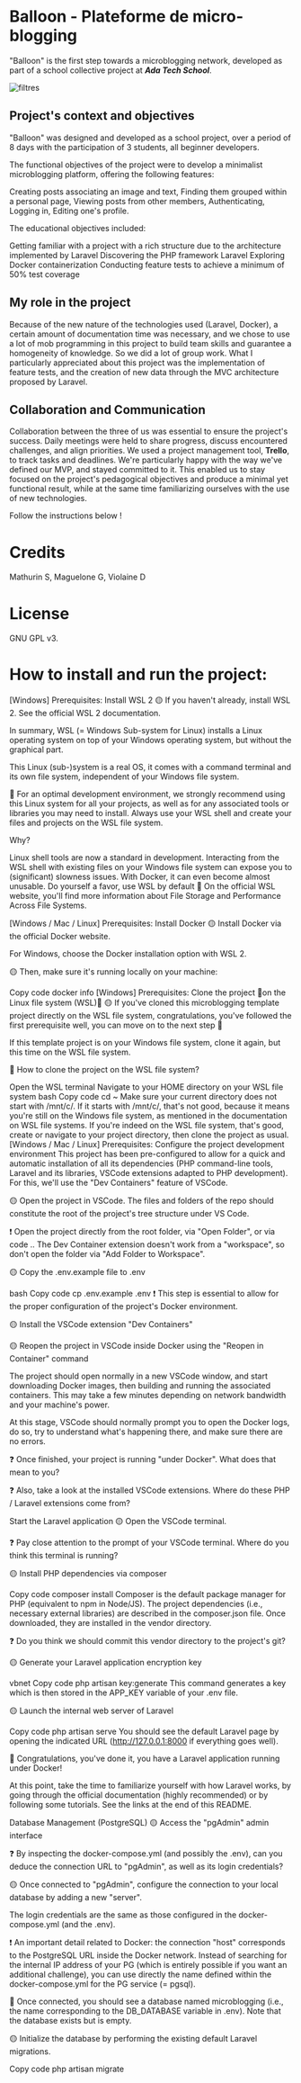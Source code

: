 # Balloon - Plateforme de micro-blogging 

"Balloon" is the first step towards a microblogging network, developed as part of a school collective project at **_Ada Tech School_**.

![filtres](https://github.com/violaine-drt/Balloon/blob/main/readme.gif)

## Project's context and objectives

"Balloon" was designed and developed  as a school project, over a period of 8 days with the participation of 3 students, all beginner developers.

The functional objectives of the project were to develop a minimalist microblogging platform, offering the following features:

Creating posts associating an image and text,
Finding them grouped within a personal page,
Viewing posts from other members,
Authenticating,
Logging in,
Editing one's profile.

The educational objectives included:

Getting familiar with a project with a rich structure due to the architecture implemented by Laravel
Discovering the PHP framework Laravel
Exploring Docker containerization
Conducting feature tests to achieve a minimum of 50% test coverage

## My role in the project


Because of the new nature of the technologies used (Laravel, Docker), a certain amount of documentation time was necessary, and we chose to use a lot of mob programming in this project to build team skills and guarantee a homogeneity of knowledge. So we did a lot of group work. What I particularly appreciated about this project was the implementation of feature tests, and the creation of new data through the MVC architecture proposed by Laravel.


## Collaboration and Communication

Collaboration between the three of us was essential to ensure the project's success. Daily meetings were held to share progress, discuss encountered challenges, and align priorities. We used a project management tool, **Trello**, to track tasks and deadlines. 
We're particularly happy with the way we've defined our MVP, and stayed committed to it. This enabled us to stay focused on the project's pedagogical objectives and produce a minimal yet functional result, while at the same time familiarizing ourselves with the use of new technologies.



Follow the instructions below !

# Credits
Mathurin S, Maguelone G, Violaine D

# License

GNU GPL v3.


# How to install and run the project:

[Windows] Prerequisites: Install WSL 2
🟡 If you haven't already, install WSL 2. See the official WSL 2 documentation.

In summary, WSL (= Windows Sub-system for Linux) installs a Linux operating system on top of your Windows operating system, but without the graphical part.

This Linux (sub-)system is a real OS, it comes with a command terminal and its own file system, independent of your Windows file system.

🚩 For an optimal development environment, we strongly recommend using this Linux system for all your projects, as well as for any associated tools or libraries you may need to install. Always use your WSL shell and create your files and projects on the WSL file system.

Why?

Linux shell tools are now a standard in development.
Interacting from the WSL shell with existing files on your Windows file system can expose you to (significant) slowness issues. With Docker, it can even become almost unusable. Do yourself a favor, use WSL by default 🫶
On the official WSL website, you'll find more information about File Storage and Performance Across File Systems.

[Windows / Mac / Linux] Prerequisites: Install Docker
🟡 Install Docker via the official Docker website.

For Windows, choose the Docker installation option with WSL 2.

🟡 Then, make sure it's running locally on your machine:

Copy code
docker info
[Windows] Prerequisites: Clone the project 🚩on the Linux file system (WSL)🚩
🟡 If you've cloned this microblogging template project directly on the WSL file system, congratulations, you've followed the first prerequisite well, you can move on to the next step 🎉

If this template project is on your Windows file system, clone it again, but this time on the WSL file system.

🚩 How to clone the project on the WSL file system?

Open the WSL terminal
Navigate to your HOME directory on your WSL file system
bash
Copy code
cd ~
Make sure your current directory does not start with /mnt/c/.
If it starts with /mnt/c/, that's not good, because it means you're still on the Windows file system, as mentioned in the documentation on WSL file systems.
If you're indeed on the WSL file system, that's good, create or navigate to your project directory, then clone the project as usual.
[Windows / Mac / Linux] Prerequisites: Configure the project development environment
This project has been pre-configured to allow for a quick and automatic installation of all its dependencies (PHP command-line tools, Laravel and its libraries, VSCode extensions adapted to PHP development). For this, we'll use the "Dev Containers" feature of VSCode.

🟡 Open the project in VSCode. The files and folders of the repo should constitute the root of the project's tree structure under VS Code.

❗️ Open the project directly from the root folder, via "Open Folder", or via code .. The Dev Container extension doesn't work from a "workspace", so don't open the folder via "Add Folder to Workspace".

🟡 Copy the .env.example file to .env

bash
Copy code
cp .env.example .env
❗️ This step is essential to allow for the proper configuration of the project's Docker environment.

🟡 Install the VSCode extension "Dev Containers"

🟡 Reopen the project in VSCode inside Docker using the "Reopen in Container" command

The project should open normally in a new VSCode window, and start downloading Docker images, then building and running the associated containers. This may take a few minutes depending on network bandwidth and your machine's power.

At this stage, VSCode should normally prompt you to open the Docker logs, do so, try to understand what's happening there, and make sure there are no errors.

❓ Once finished, your project is running "under Docker". What does that mean to you?

❓ Also, take a look at the installed VSCode extensions. Where do these PHP / Laravel extensions come from?

Start the Laravel application
🟡 Open the VSCode terminal.

❓ Pay close attention to the prompt of your VSCode terminal. Where do you think this terminal is running?

🟡 Install PHP dependencies via composer

Copy code
composer install
Composer is the default package manager for PHP (equivalent to npm in Node/JS). The project dependencies (i.e., necessary external libraries) are described in the composer.json file. Once downloaded, they are installed in the vendor directory.

❓ Do you think we should commit this vendor directory to the project's git?

🟡 Generate your Laravel application encryption key

vbnet
Copy code
php artisan key:generate
This command generates a key which is then stored in the APP_KEY variable of your .env file.

🟡 Launch the internal web server of Laravel

Copy code
php artisan serve
You should see the default Laravel page by opening the indicated URL (http://127.0.0.1:8000 if everything goes well).

🎉 Congratulations, you've done it, you have a Laravel application running under Docker!

At this point, take the time to familiarize yourself with how Laravel works, by going through the official documentation (highly recommended) or by following some tutorials. See the links at the end of this README.

Database Management (PostgreSQL)
🟡 Access the "pgAdmin" admin interface

❓ By inspecting the docker-compose.yml (and possibly the .env), can you deduce the connection URL to "pgAdmin", as well as its login credentials?

🟡 Once connected to "pgAdmin", configure the connection to your local database by adding a new "server".

The login credentials are the same as those configured in the docker-compose.yml (and the .env).

❗️ An important detail related to Docker: the connection "host" corresponds to the PostgreSQL URL inside the Docker network. Instead of searching for the internal IP address of your PG (which is entirely possible if you want an additional challenge), you can use directly the name defined within the docker-compose.yml for the PG service (= pgsql).

🎉 Once connected, you should see a database named microblogging (i.e., the name corresponding to the DB_DATABASE variable in .env). Note that the database exists but is empty.

🟡 Initialize the database by performing the existing default Laravel migrations.

Copy code
php artisan migrate






